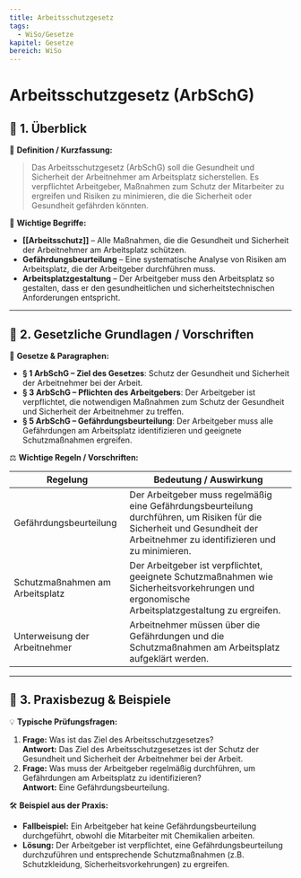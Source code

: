```yaml
---
title: Arbeitsschutzgesetz
tags:
  - WiSo/Gesetze
kapitel: Gesetze
bereich: WiSo
---
```

# Arbeitsschutzgesetz (ArbSchG)

## 🔹 1. Überblick

📖 **Definition / Kurzfassung:**  
>Das Arbeitsschutzgesetz (ArbSchG) soll die Gesundheit und Sicherheit der Arbeitnehmer am Arbeitsplatz sicherstellen. Es verpflichtet Arbeitgeber, Maßnahmen zum Schutz der Mitarbeiter zu ergreifen und Risiken zu minimieren, die die Sicherheit oder Gesundheit gefährden könnten.

🔑 **Wichtige Begriffe:**

- **[[Arbeitsschutz]]** – Alle Maßnahmen, die die Gesundheit und Sicherheit der Arbeitnehmer am Arbeitsplatz schützen.
- **Gefährdungsbeurteilung** – Eine systematische Analyse von Risiken am Arbeitsplatz, die der Arbeitgeber durchführen muss.
- **Arbeitsplatzgestaltung** – Der Arbeitgeber muss den Arbeitsplatz so gestalten, dass er den gesundheitlichen und sicherheitstechnischen Anforderungen entspricht.

---

## 🔹 2. Gesetzliche Grundlagen / Vorschriften

📜 **Gesetze & Paragraphen:**

- **§ 1 ArbSchG – Ziel des Gesetzes**: Schutz der Gesundheit und Sicherheit der Arbeitnehmer bei der Arbeit.
- **§ 3 ArbSchG – Pflichten des Arbeitgebers**: Der Arbeitgeber ist verpflichtet, die notwendigen Maßnahmen zum Schutz der Gesundheit und Sicherheit der Arbeitnehmer zu treffen.
- **§ 5 ArbSchG – Gefährdungsbeurteilung**: Der Arbeitgeber muss alle Gefährdungen am Arbeitsplatz identifizieren und geeignete Schutzmaßnahmen ergreifen.

⚖️ **Wichtige Regeln / Vorschriften:**

|Regelung|Bedeutung / Auswirkung|
|---|---|
|Gefährdungsbeurteilung|Der Arbeitgeber muss regelmäßig eine Gefährdungsbeurteilung durchführen, um Risiken für die Sicherheit und Gesundheit der Arbeitnehmer zu identifizieren und zu minimieren.|
|Schutzmaßnahmen am Arbeitsplatz|Der Arbeitgeber ist verpflichtet, geeignete Schutzmaßnahmen wie Sicherheitsvorkehrungen und ergonomische Arbeitsplatzgestaltung zu ergreifen.|
|Unterweisung der Arbeitnehmer|Arbeitnehmer müssen über die Gefährdungen und die Schutzmaßnahmen am Arbeitsplatz aufgeklärt werden.|

---

## 🔹 3. Praxisbezug & Beispiele

💡 **Typische Prüfungsfragen:**

1. **Frage:** Was ist das Ziel des Arbeitsschutzgesetzes?  
    **Antwort:** Das Ziel des Arbeitsschutzgesetzes ist der Schutz der Gesundheit und Sicherheit der Arbeitnehmer bei der Arbeit.
2. **Frage:** Was muss der Arbeitgeber regelmäßig durchführen, um Gefährdungen am Arbeitsplatz zu identifizieren?  
    **Antwort:** Eine Gefährdungsbeurteilung.

🛠 **Beispiel aus der Praxis:**

- **Fallbeispiel:** Ein Arbeitgeber hat keine Gefährdungsbeurteilung durchgeführt, obwohl die Mitarbeiter mit Chemikalien arbeiten.
- **Lösung:** Der Arbeitgeber ist verpflichtet, eine Gefährdungsbeurteilung durchzuführen und entsprechende Schutzmaßnahmen (z.B. Schutzkleidung, Sicherheitsvorkehrungen) zu ergreifen.

